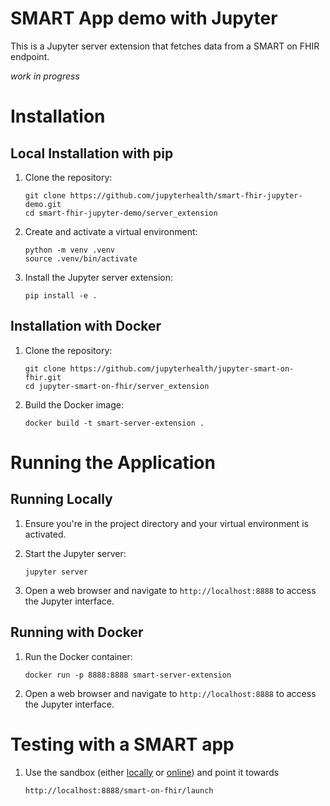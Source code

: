 # SMART App demo with Jupyter

This is a Jupyter server extension that fetches data from a SMART on FHIR endpoint.

_work in progress_

# Installation

## Local Installation with pip

1. Clone the repository:

   ```
   git clone https://github.com/jupyterhealth/smart-fhir-jupyter-demo.git
   cd smart-fhir-jupyter-demo/server_extension
   ```

2. Create and activate a virtual environment:

   ```
   python -m venv .venv
   source .venv/bin/activate
   ```

3. Install the Jupyter server extension:
   ```
   pip install -e .
   ```

## Installation with Docker

1. Clone the repository:

   ```
   git clone https://github.com/jupyterhealth/jupyter-smart-on-fhir.git
   cd jupyter-smart-on-fhir/server_extension
   ```

2. Build the Docker image:
   ```
   docker build -t smart-server-extension .
   ```

# Running the Application

## Running Locally

1. Ensure you're in the project directory and your virtual environment is activated.

2. Start the Jupyter server:

   ```
   jupyter server
   ```

3. Open a web browser and navigate to `http://localhost:8888` to access the Jupyter interface.

## Running with Docker

1. Run the Docker container:

   ```
   docker run -p 8888:8888 smart-server-extension
   ```

2. Open a web browser and navigate to `http://localhost:8888` to access the Jupyter interface.

# Testing with a SMART app

1. Use the sandbox (either [locally](https://github.com/smart-on-fhir/smart-launcher-v2/) or [online](http://launch.smarthealthit.org/)) and point it towards
   ```
   http://localhost:8888/smart-on-fhir/launch
   ```

